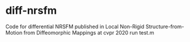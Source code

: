 # diff-nrsfm
Code for differential NRSFM published in  Local Non-Rigid Structure-from-Motion from  Diffeomorphic Mappings at cvpr 2020
run test.m
